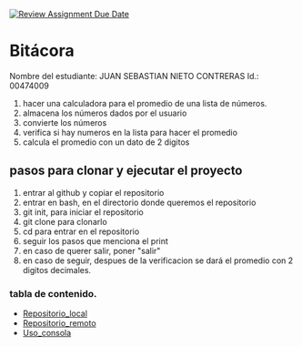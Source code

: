 [![Review Assignment Due Date](https://classroom.github.com/assets/deadline-readme-button-22041afd0340ce965d47ae6ef1cefeee28c7c493a6346c4f15d667ab976d596c.svg)](https://classroom.github.com/a/3WK28ho-)
# Bitácora
Nombre del estudiante:  JUAN SEBASTIAN NIETO CONTRERAS
Id.: 00474009
1. hacer una calculadora para el promedio de una lista de números.
2. almacena los números dados por el usuario
3. convierte los números 
4. verifica si hay numeros en la lista para hacer el promedio 
5. calcula el promedio con un dato de 2 digitos 
##  pasos para clonar y ejecutar el proyecto
1. entrar al github y copiar el repositorio 
2. entrar en bash, en el directorio donde queremos el repositorio 
3. git init, para iniciar el repositorio 
4. git clone para clonarlo 
5. cd para entrar en el repositorio
6. seguir los pasos que menciona el print
7. en caso de querer salir, poner "salir" 
8. en caso de seguir, despues de la verificacion se dará el promedio
con 2 digitos decimales. 
###  tabla de contenido.
- [Repositorio_local](C:\repositorios\prog-2510-git-github-Nieto08\.github\docs\repositorio_local.md)
- [Repositorio_remoto](C:\repositorios\prog-2510-git-github-Nieto08\.github\docs\repositorio_remoto.md)
- [Uso_consola](C:\repositorios\prog-2510-git-github-Nieto08\.github\docs\uso_consola.md)